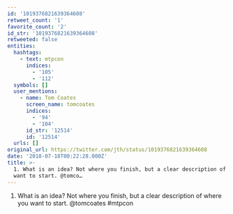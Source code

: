 ```yaml
---
id: '1019376821639364608'
retweet_count: '1'
favorite_count: '2'
id_str: '1019376821639364608'
retweeted: false
entities:
  hashtags:
    - text: mtpcon
      indices:
        - '105'
        - '112'
  symbols: []
  user_mentions:
    - name: Tom Coates
      screen_name: tomcoates
      indices:
        - '94'
        - '104'
      id_str: '12514'
      id: '12514'
  urls: []
original_url: https://twitter.com/jth/status/1019376821639364608
date: '2018-07-18T00:22:28.000Z'
title: >-
  1. What is an idea? Not where you finish, but a clear description of where you
  want to start. @tomco…
---
```


1. What is an idea? Not where you finish, but a clear description of where you want to start. @tomcoates #mtpcon